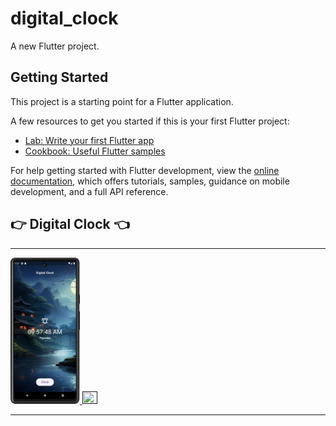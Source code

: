 # digital_clock

A new Flutter project.

## Getting Started

This project is a starting point for a Flutter application.

A few resources to get you started if this is your first Flutter project:

- [Lab: Write your first Flutter app](https://docs.flutter.dev/get-started/codelab)
- [Cookbook: Useful Flutter samples](https://docs.flutter.dev/cookbook)

For help getting started with Flutter development, view the
[online documentation](https://docs.flutter.dev/), which offers tutorials,
samples, guidance on mobile development, and a full API reference.

<h2>👉 Digital Clock 👈</h2>
<hr>
<p>
<a href ="">
<img src="https://github.com/Prafulpatnecha/digital_clock/blob/master/Screenshot_20240502_095753.png" width="22%" Height="35%">
<img src="https://github.com/Prafulpatnecha/digital_clock/blob/master/Screenshot_20240502_095743.png" width="22%" Height="35%">
</a>
</p>
<hr>
